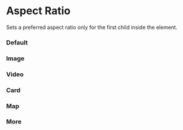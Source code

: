 # Aspect Ratio

Sets a preferred aspect ratio only for the first child inside the element.

<Playground />

<Usage />

<Api />

<GlobalConfig />

<Examples />

### Default

<Example src="examples/default" />

### Image

<Example src="examples/image" />

### Video

<Example src="examples/video" />

### Card

<Example src="examples/card" />

### Map

<Example src="examples/map" />

### More

<Example src="examples/more" />

<LastModified />
